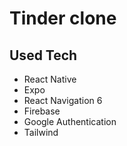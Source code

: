# Tinder clone

## Used Tech

- React Native
- Expo
- React Navigation 6
- Firebase
- Google Authentication
- Tailwind
